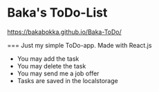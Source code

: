 # Baka's ToDo-List

 https://bakabokka.github.io/Baka-ToDo/


===
Just my simple ToDo-app. Made with React.js

* You may add the task
* You may delete the task
* You may send me a job offer
* Tasks are saved in the localstorage